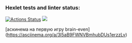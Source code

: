 ### Hexlet tests and linter status:
[![Actions Status](https://github.com/AnartSid/frontend-project-lvl1/workflows/hexlet-check/badge.svg)](https://github.com/AnartSid/frontend-project-lvl1/actions)
<a href="https://codeclimate.com/github/AnartSid/frontend-project-lvl1/maintainability"><img src="https://api.codeclimate.com/v1/badges/173ab8a46ec6ef2b9f63/maintainability" /></a>

[аскинема на первую игру brain-even] (https://asciinema.org/a/3l5aB9FWNVBmhubDUs1erzzLv)
